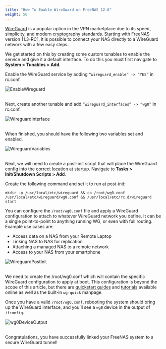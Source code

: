 ```yaml
---
title: "How To Enable WireGuard on FreeNAS 12.0"
weight: 50
---
```


[WireGuard](https://www.wireguard.com/) is a popular option in the VPN marketplace due to its speed, simplicity, and modern cryptography standards. Starting with FreeNAS version 11.3-RC1, it is possible to connect your NAS directly to a WireGuard network with a few easy steps.

We get started on this by creating some custom tunables to enable the 
service and give it a default interface. To do this you must first navigate to **System > Tunables > Add**.

Enable the WireGuard service by adding `“wireguard_enable” -> “YES”` in rc.conf.

![EnableWireguard](/images/CORE/12.0/wireguard_enable.png "Enable Wireguard")
<br><br>

Next, create another tunable and add `“wireguard_interfaces” -> “wg0”` in rc.conf.

![WireguardInterface](/images/CORE/12.0/wireguard_interfaces.png "Wireguard Interfaces")
<br><br>

When finished, you should have the following two variables set and enabled.

![WireguardVariables](/images/CORE/12.0/wireguard_variables.png "Wireguard Variables")
<br><br>

Next, we will need to create a post-init script that will place the WireGuard config into the correct location at startup. Navigate to **Tasks > Init/Shutdown Scripts > Add**.

Create the following command and set it to run at post-init:

```
mkdir -p /usr/local/etc/wireguard && cp /root/wg0.conf /usr/local/etc/wireguard/wg0.conf && /usr/local/etc/rc.d/wireguard start
```

You can configure the `/root/wg0.conf` file and apply a WireGuard configuration to attach to whatever WireGuard network you define. It can be a single point-to-point to anything running WG, or even with full routing. Example use cases are:

+ Access data on a NAS from your Remote Laptop
+ Linking NAS to NAS for replication
+ Attaching a managed NAS to a remote network
+ Access to your NAS from your smartphone

![WireguardPostInit](/images/CORE/12.0/wireguard_post_init.png "Wireguard POst Init")
<br><br>

We need to create the /root/wg0.conf which will contain the specific WireGuard configuration to apply at boot. This configuration is beyond the scope of this article, but there are [quickstart guides](https://www.wireguard.com/quickstart/) and [tutorials](https://www.linode.com/docs/networking/vpn/set-up-wireguard-vpn-on-ubuntu/) available online as well as the built-in `wg-quick` manpage.

Once you have a valid `/root/wg0.conf`, rebooting the system should bring up the WireGuard interface, and you’ll see a `wg0` device in the output of `ifconfig`.

![wg0DeviceOutput](/images/CORE/12.0/wg0DeviceOutput.png "wg0 device output")
<br><br>

Congratulations, you have successfully linked your FreeNAS system to a secure WireGuard tunnel!
